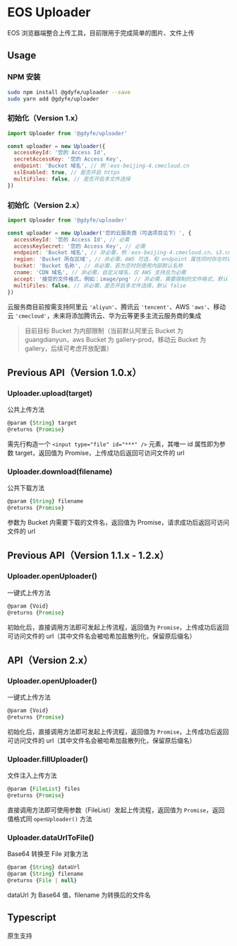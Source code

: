 # EOS Uploader

EOS 浏览器端整合上传工具，目前限用于完成简单的图片、文件上传

## Usage

### NPM 安装

```bash
sudo npm install @gdyfe/uploader --save
sudo yarn add @gdyfe/uploader
```

### 初始化（Version 1.x）

```javascript
import Uploader from '@gdyfe/uploader'

const uploader = new Uploader({
  accessKeyId: '您的 Access Id',
  secretAccessKey: '您的 Access Key',
  endpoint: 'Bucket 域名', // 例：eos-beijing-4.cmecloud.cn
  sslEnabled: true, // 是否开启 https
  multiFiles: false, // 是否开启多文件选择
})
```

### 初始化（Version 2.x）

```javascript
import Uploader from '@gdyfe/uploader'

const uploader = new Uploader('您的云服务商（可选项目见下）', {
  accessKeyId: '您的 Access Id', // 必需
  accessKeySecret: '您的 Access Key', // 必需
  endpoint: 'Bucket 域名', // 非必需，例：eos-beijing-4.cmecloud.cn、s3.cn-northwest-1.amazonaws.com.cn 等
  region: 'Bucket 所在区域', // 非必需，AWS 可选，和 endpoint 属性同时存在时以 endpoint 为主，例：cn-north-1
  bucket: 'Bucket 名称', // 非必需，若为空时则使用内部默认名称
  cname: 'CDN 域名', // 非必需，自定义域名，仅 AWS 支持且为必需
  accept: '接受的文件格式，例如：image/png' // 非必需，需要限制的文件格式，默认：image/png, image/jpeg, image/gif,
  multiFiles: false, // 非必需，是否开启多文件选择，默认 false
})
```

云服务商目前按需支持阿里云 `'aliyun'`、腾讯云 `'tencent'`、AWS `'aws'`、移动云 `'cmecloud'`，未来将添加腾讯云、华为云等更多主流云服务商的集成

> 目前目标 Bucket 为内部限制（当前默认阿里云 Bucket 为 guangdianyun，aws Bucket 为 gallery-prod，移动云 Bucket 为 gallery，后续可考虑开放配置）

## Previous API（Version 1.0.x）

### Uploader.upload(target)

公共上传方法

```javascript
@param {String} target
@returns {Promise}
```

需先行构造一个 `<input type="file" id="***" />` 元素，其唯一 id 属性即为参数 target，返回值为 Promise，上传成功后返回可访问文件的 url

### Uploader.download(filename)

公共下载方法

```javascript
@param {String} filename
@returns {Promise}
```

参数为 Bucket 内需要下载的文件名，返回值为 Promise，请求成功后返回可访问文件的 url

## Previous API（Version 1.1.x - 1.2.x）

### Uploader.openUploader()

一键式上传方法

```javascript
@param {Void}
@returns {Promise}
```

初始化后，直接调用方法即可发起上传流程，返回值为 `Promise`，上传成功后返回可访问文件的 url（其中文件名会被哈希加盐散列化，保留原后缀名）

## API（Version 2.x）

### Uploader.openUploader()

一键式上传方法

```javascript
@param {Void}
@returns {Promise}
```

初始化后，直接调用方法即可发起上传流程，返回值为 `Promise`，上传成功后返回可访问文件的 url（其中文件名会被哈希加盐散列化，保留原后缀名）

### Uploader.fillUploader()

文件注入上传方法

```javascript
@param {FileList} files
@returns {Promise}
```

直接调用方法即可使用参数（FileList）发起上传流程，返回值为 `Promise`，返回值格式同 `openUploader()` 方法

### Uploader.dataUrlToFile()

Base64 转换至 File 对象方法

```javascript
@param {String} dataUrl
@param {String} filename
@returns {File | null}
```

dataUrl 为 Base64 值，filename 为转换后的文件名

## Typescript

原生支持
